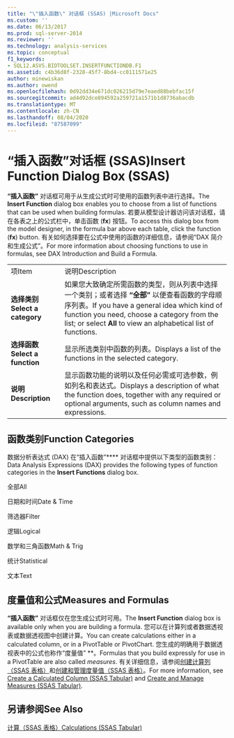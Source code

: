 ```yaml
---
title: "\"插入函数\" 对话框 (SSAS) |Microsoft Docs"
ms.custom: ''
ms.date: 06/13/2017
ms.prod: sql-server-2014
ms.reviewer: ''
ms.technology: analysis-services
ms.topic: conceptual
f1_keywords:
- SQL12.ASVS.BIDTOOLSET.INSERTFUNCTIONDB.F1
ms.assetid: c4b36d8f-2328-45f7-8bd4-cc0111571e25
author: minewiskan
ms.author: owend
ms.openlocfilehash: 0d92dd34e671dc026215d79e7eaed88bebfac15f
ms.sourcegitcommit: ad4d92dce894592a259721a1571b1d8736abacdb
ms.translationtype: MT
ms.contentlocale: zh-CN
ms.lasthandoff: 08/04/2020
ms.locfileid: "87587099"
---
```

# <a name="insert-function-dialog-box-ssas"></a><span data-ttu-id="abbdd-102">“插入函数”对话框 (SSAS)</span><span class="sxs-lookup"><span data-stu-id="abbdd-102">Insert Function Dialog Box (SSAS)</span></span>
  <span data-ttu-id="abbdd-103">**“插入函数”** 对话框可用于从生成公式时可使用的函数列表中进行选择。</span><span class="sxs-lookup"><span data-stu-id="abbdd-103">The **Insert Function** dialog box enables you to choose from a list of functions that can be used when building formulas.</span></span> <span data-ttu-id="abbdd-104">若要从模型设计器访问该对话框，请在各表之上的公式栏中，单击函数 (**fx**) 按钮。</span><span class="sxs-lookup"><span data-stu-id="abbdd-104">To access this dialog box from the model designer, in the formula bar above each table, click the function (**fx**) button.</span></span> <span data-ttu-id="abbdd-105">有关如何选择要在公式中使用的函数的详细信息，请参阅“DAX 简介和生成公式”。</span><span class="sxs-lookup"><span data-stu-id="abbdd-105">For more information about choosing functions to use in formulas, see DAX Introduction and Build a Formula.</span></span>  
  
|||  
|-|-|  
|<span data-ttu-id="abbdd-106">项</span><span class="sxs-lookup"><span data-stu-id="abbdd-106">Item</span></span>|<span data-ttu-id="abbdd-107">说明</span><span class="sxs-lookup"><span data-stu-id="abbdd-107">Description</span></span>|  
|<span data-ttu-id="abbdd-108">**选择类别**</span><span class="sxs-lookup"><span data-stu-id="abbdd-108">**Select a category**</span></span>|<span data-ttu-id="abbdd-109">如果您大致确定所需函数的类型，则从列表中选择一个类别；或者选择 **“全部”** 以便查看函数的字母顺序列表。</span><span class="sxs-lookup"><span data-stu-id="abbdd-109">If you have a general idea which kind of function you need, choose a category from the list; or select **All** to view an alphabetical list of functions.</span></span>|  
|<span data-ttu-id="abbdd-110">**选择函数**</span><span class="sxs-lookup"><span data-stu-id="abbdd-110">**Select a function**</span></span>|<span data-ttu-id="abbdd-111">显示所选类别中函数的列表。</span><span class="sxs-lookup"><span data-stu-id="abbdd-111">Displays a list of the functions in the selected category.</span></span>|  
|<span data-ttu-id="abbdd-112">**说明**</span><span class="sxs-lookup"><span data-stu-id="abbdd-112">**Description**</span></span>|<span data-ttu-id="abbdd-113">显示函数功能的说明以及任何必需或可选参数，例如列名和表达式。</span><span class="sxs-lookup"><span data-stu-id="abbdd-113">Displays a description of what the function does, together with any required or optional arguments, such as column names and expressions.</span></span>|  
  
## <a name="function-categories"></a><span data-ttu-id="abbdd-114">函数类别</span><span class="sxs-lookup"><span data-stu-id="abbdd-114">Function Categories</span></span>  
 <span data-ttu-id="abbdd-115">数据分析表达式 (DAX) 在“插入函数”\*\*\*\* 对话框中提供以下类型的函数类别：</span><span class="sxs-lookup"><span data-stu-id="abbdd-115">Data Analysis Expressions (DAX) provides the following types of function categories in the **Insert Functions** dialog box.</span></span>  
  
 <span data-ttu-id="abbdd-116">全部</span><span class="sxs-lookup"><span data-stu-id="abbdd-116">All</span></span>  
  
 <span data-ttu-id="abbdd-117">日期和时间</span><span class="sxs-lookup"><span data-stu-id="abbdd-117">Date & Time</span></span>  
  
 <span data-ttu-id="abbdd-118">筛选器</span><span class="sxs-lookup"><span data-stu-id="abbdd-118">Filter</span></span>  
  
 <span data-ttu-id="abbdd-119">逻辑</span><span class="sxs-lookup"><span data-stu-id="abbdd-119">Logical</span></span>  
  
 <span data-ttu-id="abbdd-120">数学和三角函数</span><span class="sxs-lookup"><span data-stu-id="abbdd-120">Math & Trig</span></span>  
  
 <span data-ttu-id="abbdd-121">统计</span><span class="sxs-lookup"><span data-stu-id="abbdd-121">Statistical</span></span>  
  
 <span data-ttu-id="abbdd-122">文本</span><span class="sxs-lookup"><span data-stu-id="abbdd-122">Text</span></span>  
  
## <a name="measures-and-formulas"></a><span data-ttu-id="abbdd-123">度量值和公式</span><span class="sxs-lookup"><span data-stu-id="abbdd-123">Measures and Formulas</span></span>  
 <span data-ttu-id="abbdd-124">**“插入函数”** 对话框仅在您生成公式时可用。</span><span class="sxs-lookup"><span data-stu-id="abbdd-124">The **Insert Function** dialog box is available only when you are building a formula.</span></span> <span data-ttu-id="abbdd-125">您可以在计算列或者数据透视表或数据透视图中创建计算。</span><span class="sxs-lookup"><span data-stu-id="abbdd-125">You can create calculations either in a calculated column, or in a PivotTable or PivotChart.</span></span> <span data-ttu-id="abbdd-126">您生成的明确用于数据透视表中的公式也称作“度量值” \*\*。</span><span class="sxs-lookup"><span data-stu-id="abbdd-126">Formulas that you build expressly for use in a PivotTable are also called *measures*.</span></span> <span data-ttu-id="abbdd-127">有关详细信息，请参阅[创建计算列（SSAS 表格）](tabular-models/ssas-calculated-columns-create-a-calculated-column.md)和[创建和管理度量值（SSAS 表格）](tabular-models/measures-ssas-tabular.md)。</span><span class="sxs-lookup"><span data-stu-id="abbdd-127">For more information, see [Create a Calculated Column &#40;SSAS Tabular&#41;](tabular-models/ssas-calculated-columns-create-a-calculated-column.md) and [Create and Manage Measures &#40;SSAS Tabular&#41;](tabular-models/measures-ssas-tabular.md).</span></span>  
  
## <a name="see-also"></a><span data-ttu-id="abbdd-128">另请参阅</span><span class="sxs-lookup"><span data-stu-id="abbdd-128">See Also</span></span>  
 [<span data-ttu-id="abbdd-129">计算（SSAS 表格）</span><span class="sxs-lookup"><span data-stu-id="abbdd-129">Calculations &#40;SSAS Tabular&#41;</span></span>](tabular-models/calculations-ssas-tabular.md)  
  
  
